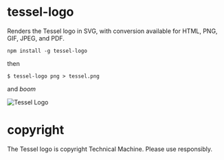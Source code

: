# tessel-logo

Renders the Tessel logo in SVG, with conversion available for HTML, PNG, GIF, JPEG, and PDF.

```
npm install -g tessel-logo
```

then

```
$ tessel-logo png > tessel.png
```

and *boom*

![Tessel Logo](http://imgur.com/g37w4HQ.png)

# copyright

The Tessel logo is copyright Technical Machine. Please use responsibly.
